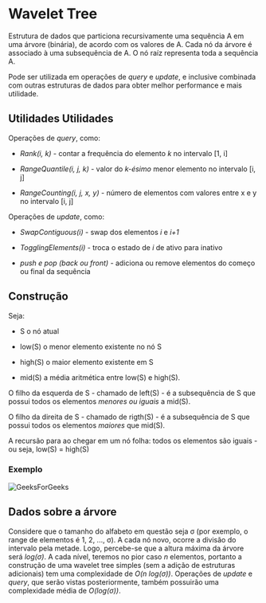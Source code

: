 # Wavelet Tree

Estrutura de dados que particiona recursivamente uma sequência A em uma árvore (binária), de acordo com os valores de A. Cada nó da árvore é associado à uma subsequência de A. O nó raíz representa toda a sequência A.

Pode ser utilizada em operações de *query* e *update*, e inclusive combinada com outras estruturas de dados para obter melhor performance e mais utilidade.

## Utilidades Utilidades

Operações de *query*, como:

- *Rank(i, k)* - contar a frequência do elemento *k* no intervalo [1, i]

- *RangeQuantile(i, j, k)* - valor do *k-ésimo* menor elemento no intervalo [i, j]

- *RangeCounting(i, j, x, y)* - número de elementos com valores entre x e y no intervalo [i, j]

Operações de *update*, como:

- *SwapContiguous(i)* - swap dos elementos *i* e *i+1*

- *TogglingElements(i)* - troca o estado de *i* de ativo para inativo

- *push e pop (back ou front)* - adiciona ou remove elementos do começo ou final da sequência

## Construção

Seja:

- S o nó atual

- low(S) o menor elemento existente no nó S

- high(S) o maior elemento existente em S

- mid(S) a média aritmética entre low(S) e high(S).

O filho da esquerda de S - chamado de left(S) - é a subsequência de S que possui todos os elementos *menores ou iguais* a mid(S).

O filho da direita de S - chamado de rigth(S) - é a subsequência de S que possui todos os elementos *maiores* que mid(S).

A recursão para ao chegar em um nó folha: todos os elementos são iguais - ou seja, low(S) = high(S)

### Exemplo

![GeeksForGeeks](https://cdncontribute.geeksforgeeks.org/wp-content/uploads/Wavelet_Tress-1.png)

## Dados sobre a árvore

Considere que o tamanho do alfabeto em questão seja σ (por exemplo, o range de elementos é 1, 2, ..., σ). A cada nó novo, ocorre a divisão do intervalo pela metade. Logo, percebe-se que a altura máxima da árvore será *log(σ)*. A cada nível, teremos no pior caso *n* elementos, portanto a construção de uma wavelet tree simples (sem a adição de estruturas adicionais) tem uma complexidade de *O(n log(σ))*. Operações de *update* e *query*, que serão vistas posteriormente, também possuirão uma complexidade média de *O(log(σ))*.